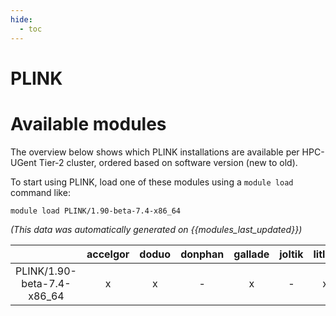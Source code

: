 ```yaml
---
hide:
  - toc
---
```


PLINK
=====

# Available modules


The overview below shows which PLINK installations are available per HPC-UGent Tier-2 cluster, ordered based on software version (new to old).

To start using PLINK, load one of these modules using a `module load` command like:

```shell
module load PLINK/1.90-beta-7.4-x86_64
```

*(This data was automatically generated on {{modules_last_updated}})*

| |accelgor|doduo|donphan|gallade|joltik|litleo|shinx|
| :---: | :---: | :---: | :---: | :---: | :---: | :---: | :---: |
|PLINK/1.90-beta-7.4-x86_64|x|x|-|x|-|x|x|
